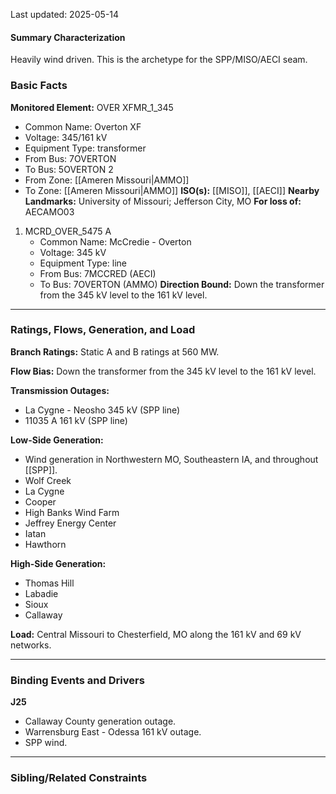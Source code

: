 Last updated: 2025-05-14
#### Summary Characterization
Heavily wind driven. This is the archetype for the SPP/MISO/AECI seam.
### Basic Facts
**Monitored Element:** OVER XFMR_1_345
- Common Name: Overton XF
- Voltage: 345/161 kV
- Equipment Type: transformer
- From Bus: 7OVERTON
- To Bus: 5OVERTON 2
- From Zone: [[Ameren Missouri|AMMO]]
- To Zone: [[Ameren Missouri|AMMO]]
**ISO(s):** [[MISO]], [[AECI]]
**Nearby Landmarks:** University of Missouri; Jefferson City, MO
**For loss of:** AECAMO03
1. MCRD_OVER_5475 A
    - Common Name: McCredie - Overton
    - Voltage: 345 kV
	- Equipment Type: line
    - From Bus: 7MCCRED (AECI)
    - To Bus: 7OVERTON (AMMO)
**Direction Bound:** Down the transformer from the 345 kV level to the 161 kV level.

---
### Ratings, Flows, Generation, and Load
**Branch Ratings:**
Static A and B ratings at 560 MW.

**Flow Bias:**
Down the transformer from the 345 kV level to the 161 kV level.

**Transmission Outages:**
- La Cygne - Neosho 345 kV (SPP line)
- 11035 A 161 kV (SPP line)

**Low-Side Generation:**
- Wind generation in Northwestern MO, Southeastern IA, and throughout [[SPP]].
- Wolf Creek
- La Cygne
- Cooper
- High Banks Wind Farm
- Jeffrey Energy Center
- Iatan
- Hawthorn

**High-Side Generation:**
- Thomas Hill
- Labadie
- Sioux
- Callaway

**Load:**
Central Missouri to Chesterfield, MO along the 161 kV and 69 kV networks.

---
### Binding Events and Drivers
**J25**
- Callaway County generation outage.
- Warrensburg East - Odessa 161 kV outage.
- SPP wind.

---
### Sibling/Related Constraints

